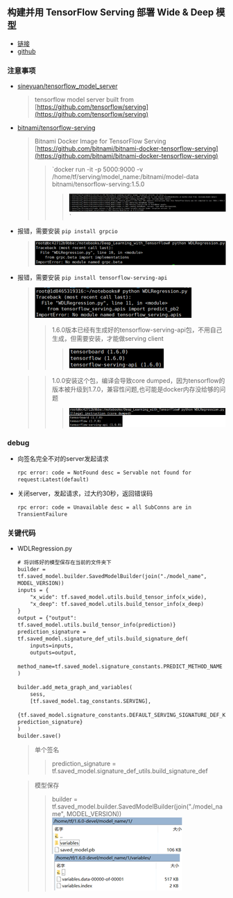 ## 构建并用 TensorFlow Serving 部署 Wide & Deep 模型
* [链接](https://www.jianshu.com/p/2fffd0e332bc)
* [github](https://github.com/edvardHua/Articles)

### 注意事项
* [sineyuan/tensorflow_model_server](https://hub.docker.com/r/sineyuan/tensorflow_model_server/)
  >tensorflow model server built from [https://github.com/tensorflow/serving](https://github.com/tensorflow/serving)
* [bitnami/tensorflow-serving](https://hub.docker.com/r/bitnami/tensorflow-serving/)
  >Bitnami Docker Image for TensorFlow Serving
  [https://github.com/bitnami/bitnami-docker-tensorflow-serving](https://github.com/bitnami/bitnami-docker-tensorflow-serving)
  >>`docker run -it -p 5000:9000 -v /home/tf/serving/model_name:/bitnami/model-data bitnami/tensorflow-serving:1.5.0
  >>>![bitnami success](_images/bitnami-success.png)
`
* 报错，需要安装 `pip install grpcio`
  >![grpcio error](_images/grpcio-error.png)
* 报错，需要安装 `pip install tensorflow-serving-api
`
  >![tensorflow-serving-api-error](_images/tensorflow-serving-api-error.png)
  >>1.6.0版本已经有生成好的tensorflow-serving-api包，不用自己生成，但需要安装，才能做serving client
  >>>![python packages](_images/python-packages.png)  

  >>1.0.0安装这个包，编译会导致core dumped，因为tensorflow的版本被升级到1.7.0，兼容性问题,也可能是docker内存没给够的问题
  >>>![core dump](_images/core-dump.png)

### debug
* 向签名完全不对的server发起请求
  ```
  rpc error: code = NotFound desc = Servable not found for request:Latest(default)
  ```
* 关闭server，发起请求，过大约30秒，返回错误码
  ```
  rpc error: code = Unavailable desc = all SubConns are in TransientFailure
  ```
### 关键代码
* WDLRegression.py
  ```
  # 将训练好的模型保存在当前的文件夹下
  builder = tf.saved_model.builder.SavedModelBuilder(join("./model_name", MODEL_VERSION))
  inputs = {
      "x_wide": tf.saved_model.utils.build_tensor_info(x_wide),
      "x_deep": tf.saved_model.utils.build_tensor_info(x_deep)
  }
  output = {"output": tf.saved_model.utils.build_tensor_info(prediction)}
  prediction_signature = tf.saved_model.signature_def_utils.build_signature_def(
      inputs=inputs,
      outputs=output,
      method_name=tf.saved_model.signature_constants.PREDICT_METHOD_NAME
  )

  builder.add_meta_graph_and_variables(
      sess,
      [tf.saved_model.tag_constants.SERVING],
      {tf.saved_model.signature_constants.DEFAULT_SERVING_SIGNATURE_DEF_KEY: prediction_signature}
  )
  builder.save()
  ```
  >单个签名
  >>prediction_signature = tf.saved_model.signature_def_utils.build_signature_def

  >模型保存
  >>builder = tf.saved_model.builder.SavedModelBuilder(join("./model_name", MODEL_VERSION))  
  >>![model](_images/model-2.png)